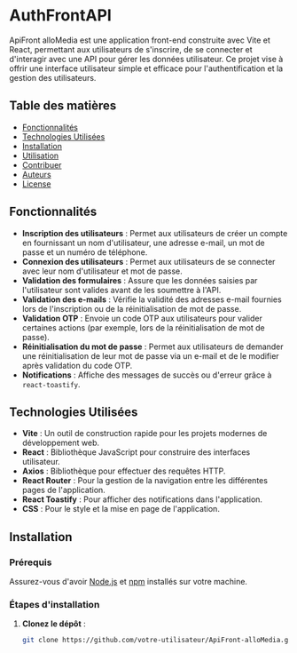 # AuthFrontAPI

ApiFront alloMedia est une application front-end construite avec Vite et React, permettant aux utilisateurs de s'inscrire, de se connecter et d'interagir avec une API pour gérer les données utilisateur. Ce projet vise à offrir une interface utilisateur simple et efficace pour l'authentification et la gestion des utilisateurs.

## Table des matières

- [Fonctionnalités](#fonctionnalités)
- [Technologies Utilisées](#technologies-utilisées)
- [Installation](#installation)
- [Utilisation](#utilisation)
- [Contribuer](#contribuer)
- [Auteurs](#auteurs)
- [License](#license)

## Fonctionnalités

- **Inscription des utilisateurs** : Permet aux utilisateurs de créer un compte en fournissant un nom d'utilisateur, une adresse e-mail, un mot de passe et un numéro de téléphone.
- **Connexion des utilisateurs** : Permet aux utilisateurs de se connecter avec leur nom d'utilisateur et mot de passe.
- **Validation des formulaires** : Assure que les données saisies par l'utilisateur sont valides avant de les soumettre à l'API.
- **Validation des e-mails** : Vérifie la validité des adresses e-mail fournies lors de l'inscription ou de la réinitialisation de mot de passe.
- **Validation OTP** : Envoie un code OTP aux utilisateurs pour valider certaines actions (par exemple, lors de la réinitialisation de mot de passe).
- **Réinitialisation du mot de passe** : Permet aux utilisateurs de demander une réinitialisation de leur mot de passe via un e-mail et de le modifier après validation du code OTP.
- **Notifications** : Affiche des messages de succès ou d'erreur grâce à `react-toastify`.

## Technologies Utilisées

- **Vite** : Un outil de construction rapide pour les projets modernes de développement web.
- **React** : Bibliothèque JavaScript pour construire des interfaces utilisateur.
- **Axios** : Bibliothèque pour effectuer des requêtes HTTP.
- **React Router** : Pour la gestion de la navigation entre les différentes pages de l'application.
- **React Toastify** : Pour afficher des notifications dans l'application.
- **CSS** : Pour le style et la mise en page de l'application.

## Installation

### Prérequis

Assurez-vous d'avoir [Node.js](https://nodejs.org/) et [npm](https://www.npmjs.com/) installés sur votre machine.

### Étapes d'installation

1. **Clonez le dépôt** :

   ```bash
   git clone https://github.com/votre-utilisateur/ApiFront-alloMedia.git

